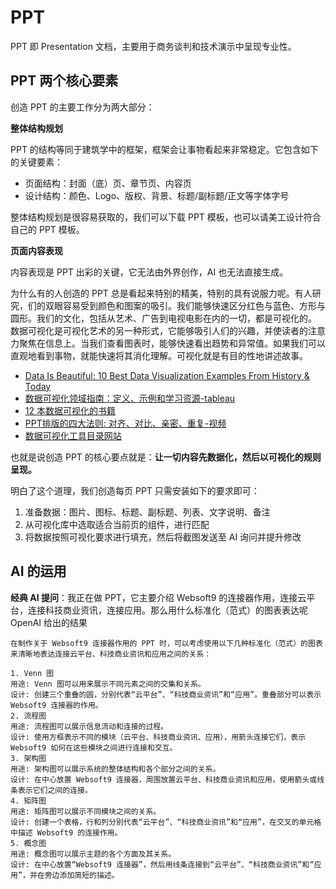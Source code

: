# PPT

PPT 即 Presentation 文档，主要用于商务谈判和技术演示中呈现专业性。 

## PPT 两个核心要素

创造 PPT 的主要工作分为两大部分：

**整体结构规划**   

PPT 的结构等同于建筑学中的框架，框架会让事物看起来非常稳定。它包含如下的关键要素：

- 页面结构：封面（底）页、章节页、内容页
- 设计结构：颜色、Logo、版权、背景、标题/副标题/正文等字体字号

整体结构规划是很容易获取的，我们可以下载 PPT 模板，也可以请美工设计符合自己的 PPT 模板。   

**页面内容表现**   

内容表现是 PPT 出彩的关键，它无法由外界创作，AI 也无法直接生成。  

为什么有的人创造的 PPT 总是看起来特别的精美，特别的具有说服力呢。有人研究，们的双眼容易受到颜色和图案的吸引。我们能够快速区分红色与蓝色、方形与圆形。我们的文化，包括从艺术、广告到电视电影在内的一切，都是可视化的。  
数据可视化是可视化艺术的另一种形式，它能够吸引人们的兴趣，并使读者的注意力聚焦在信息上。当我们查看图表时，能够快速看出趋势和异常值。如果我们可以直观地看到事物，就能快速将其消化理解。可视化就是有目的性地讲述故事。

- [Data Is Beautiful: 10 Best Data Visualization Examples From History & Today](https://www.tableau.com/visualization/data-visualization-examples)
- [数据可视化领域指南：定义、示例和学习资源-tableau](https://www.tableau.com/zh-cn/learn/articles/data-visualization)
- [12 本数据可视化的书籍](https://www.tableau.com/zh-cn/learn/articles/books-about-data-visualization)
- [PPT排版的四大法则: 对齐、对比、亲密、重复-视频](https://www.bilibili.com/video/BV1sK4y1E7jB/)
- [数据可视化工具目录网站](https://datavizcatalogue.com/index.html)

也就是说创造 PPT 的核心要点就是：**让一切内容先数据化，然后以可视化的规则呈现。**  

明白了这个道理，我们创造每页 PPT 只需安装如下的要求即可：

1. 准备数据：图片、图标、标题、副标题、列表、文字说明、备注
2. 从可视化库中选取适合当前页的组件，进行匹配
3. 将数据按照可视化要求进行填充，然后将截图发送至 AI 询问并提升修改

## AI 的运用

**经典 AI 提问**：我正在做 PPT，它主要介绍 Websoft9 的连接器作用，连接云平台，连接科技商业资讯，连接应用。那么用什么标准化（范式）的图表表达呢  
OpenAI 给出的结果
```
在制作关于 Websoft9 连接器作用的 PPT 时，可以考虑使用以下几种标准化（范式）的图表来清晰地表达连接云平台、科技商业资讯和应用之间的关系：

1. Venn 图
用途: Venn 图可以用来展示不同元素之间的交集和关系。
设计: 创建三个重叠的圆，分别代表“云平台”、“科技商业资讯”和“应用”。重叠部分可以表示 Websoft9 连接器的作用。
2. 流程图
用途: 流程图可以展示信息流动和连接的过程。
设计: 使用方框表示不同的模块（云平台、科技商业资讯、应用），用箭头连接它们，表示 Websoft9 如何在这些模块之间进行连接和交互。
3. 架构图
用途: 架构图可以展示系统的整体结构和各个部分之间的关系。
设计: 在中心放置 Websoft9 连接器，周围放置云平台、科技商业资讯和应用，使用箭头或线条表示它们之间的连接。
4. 矩阵图
用途: 矩阵图可以展示不同模块之间的关系。
设计: 创建一个表格，行和列分别代表“云平台”、“科技商业资讯”和“应用”，在交叉的单元格中描述 Websoft9 的连接作用。
5. 概念图
用途: 概念图可以展示主题的各个方面及其关系。
设计: 在中心放置“Websoft9 连接器”，然后用线条连接到“云平台”、“科技商业资讯”和“应用”，并在旁边添加简短的描述。
```